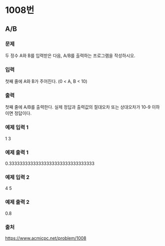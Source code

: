 # 1008번
## A/B
### 문제
두 정수 A와 B를 입력받은 다음, A/B를 출력하는 프로그램을 작성하시오.

### 입력
첫째 줄에 A와 B가 주어진다. (0 < A, B < 10)

### 출력
첫째 줄에 A/B를 출력한다. 실제 정답과 출력값의 절대오차 또는 상대오차가 10-9 이하이면 정답이다.

### 예제 입력 1
1 3

### 예제 출력 1
0.33333333333333333333333333333333

### 예제 입력 2
4 5

### 예제 출력 2
0.8

### 출처
https://www.acmicpc.net/problem/1008